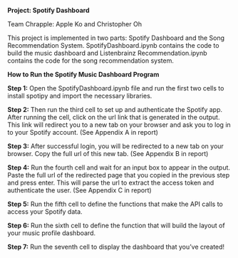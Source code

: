 **Project: Spotify Dashboard**

Team Chrapple: Apple Ko and Christopher Oh

This project is implemented in two parts: Spotify Dashboard and the Song Recommendation System. SpotifyDashboard.ipynb contains the code to build the music dashboard and Listenbrainz Recommendation.ipynb contains the code for the song recommendation system.

**How to Run the Spotify Music Dashboard Program**

**Step 1:** Open the SpotifyDashboard.ipynb file and run the first two cells to install spotipy and import the necessary libraries.

**Step 2:** Then run the third cell to set up and authenticate the Spotify app. After running the cell, click on the url link that is generated in the output. This link will redirect you to a new tab on your browser and ask you to log in to your Spotify account. (See Appendix A in report)

**Step 3:** After successful login, you will be redirected to a new tab on your browser. Copy the full url of this new tab. (See Appendix B in report)

**Step 4:** Run the fourth cell and wait for an input box to appear in the output. Paste the full url of the redirected page that you copied in the previous step and press enter. This will parse the url to extract the access token and authenticate the user. (See Appendix C in report)

**Step 5:** Run the fifth cell to define the functions that make the API calls to access your Spotify data.

**Step 6:** Run the sixth cell to define the function that will build the layout of your music profile dashboard.

**Step 7:** Run the seventh cell to display the dashboard that you’ve created! 

